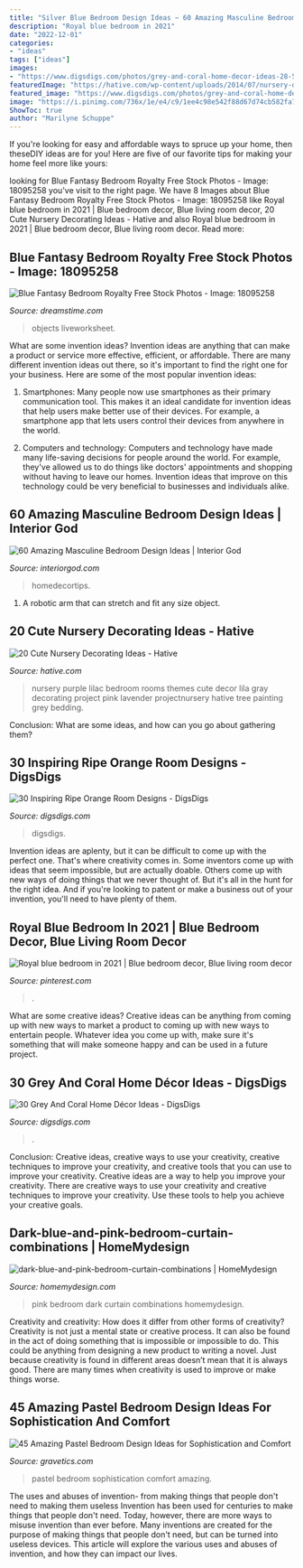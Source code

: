 ```yaml
---
title: "Silver Blue Bedroom Design Ideas ~ 60 Amazing Masculine Bedroom Design Ideas"
description: "Royal blue bedroom in 2021"
date: "2022-12-01"
categories:
- "ideas"
tags: ["ideas"]
images:
- "https://www.digsdigs.com/photos/grey-and-coral-home-decor-ideas-28-554x681.jpg"
featuredImage: "https://hative.com/wp-content/uploads/2014/07/nursery-decorating-ideas/18-purple-baby-girl-nursery.jpg"
featured_image: "https://www.digsdigs.com/photos/grey-and-coral-home-decor-ideas-28-554x681.jpg"
image: "https://i.pinimg.com/736x/1e/e4/c9/1ee4c98e542f88d67d74cb582fa78e8b.jpg"
ShowToc: true
author: "Marilyne Schuppe"
---
```



If you're looking for easy and affordable ways to spruce up your home, then theseDIY ideas are for you! Here are five of our favorite tips for making your home feel more like yours: 

	

		
looking for Blue Fantasy Bedroom Royalty Free Stock Photos - Image: 18095258 you've visit to the right page. We have 8 Images about Blue Fantasy Bedroom Royalty Free Stock Photos - Image: 18095258 like Royal blue bedroom in 2021 | Blue bedroom decor, Blue living room decor, 20 Cute Nursery Decorating Ideas - Hative and also Royal blue bedroom in 2021 | Blue bedroom decor, Blue living room decor. Read more:
		
    
## Blue Fantasy Bedroom Royalty Free Stock Photos - Image: 18095258

<img loading=lazy src="https://thumbs.dreamstime.com/x/blue-fantasy-bedroom-18095258.jpg" onerror="this.onerror=null;this.src='https://tse4.mm.bing.net/th?id=OIP.WiyGKA_uaEAYFYfxJPF1ZAAAAA&amp;pid=15.1';" alt="Blue Fantasy Bedroom Royalty Free Stock Photos - Image: 18095258">

_Source: dreamstime.com_

>objects liveworksheet. 

	

What are some invention ideas?
Invention ideas are anything that can make a product or service more effective, efficient, or affordable. There are many different invention ideas out there, so it's important to find the right one for your business. Here are some of the most popular invention ideas:
1. Smartphones: Many people now use smartphones as their primary communication tool. This makes it an ideal candidate for invention ideas that help users make better use of their devices. For example, a smartphone app that lets users control their devices from anywhere in the world.

2. Computers and technology: Computers and technology have made many life-saving decisions for people around the world. For example, they've allowed us to do things like doctors' appointments and shopping without having to leave our homes. Invention ideas that improve on this technology could be very beneficial to businesses and individuals alike.


    
## 60 Amazing Masculine Bedroom Design Ideas | Interior God

<img loading=lazy src="https://www.interiorgod.com/wp-content/uploads/2016/05/Masculine-Bedroom-Designs.jpg" onerror="this.onerror=null;this.src='https://tse4.mm.bing.net/th?id=OIP.KA5PvMgyH-OwVxyHVTd2PwHaKO&amp;pid=15.1';" alt="60 Amazing Masculine Bedroom Design Ideas | Interior God">

_Source: interiorgod.com_

>homedecortips. 

	

1. A robotic arm that can stretch and fit any size object.

    
## 20 Cute Nursery Decorating Ideas - Hative

<img loading=lazy src="https://hative.com/wp-content/uploads/2014/07/nursery-decorating-ideas/18-purple-baby-girl-nursery.jpg" onerror="this.onerror=null;this.src='https://tse1.mm.bing.net/th?id=OIP.7wVQd9AMfRaPOUdGfIofqAHaJ4&amp;pid=15.1';" alt="20 Cute Nursery Decorating Ideas - Hative">

_Source: hative.com_

>nursery purple lilac bedroom rooms themes cute decor lila gray decorating project pink lavender projectnursery hative tree painting grey bedding. 

	

Conclusion: What are some ideas, and how can you go about gathering them?
 

    
## 30 Inspiring Ripe Orange Room Designs - DigsDigs

<img loading=lazy src="https://www.digsdigs.com/photos/bright-and-inspiring-orange-room-designs-21.jpg" onerror="this.onerror=null;this.src='https://tse2.mm.bing.net/th?id=OIP.NxPB9tH8PIW3qdUrBaFmDgHaJ4&amp;pid=15.1';" alt="30 Inspiring Ripe Orange Room Designs - DigsDigs">

_Source: digsdigs.com_

>digsdigs. 

	

Invention ideas are aplenty, but it can be difficult to come up with the perfect one. That's where creativity comes in. Some inventors come up with ideas that seem impossible, but are actually doable. Others come up with new ways of doing things that we never thought of. But it's all in the hunt for the right idea. And if you're looking to patent or make a business out of your invention, you'll need to have plenty of them.

    
## Royal Blue Bedroom In 2021 | Blue Bedroom Decor, Blue Living Room Decor

<img loading=lazy src="https://i.pinimg.com/736x/1e/e4/c9/1ee4c98e542f88d67d74cb582fa78e8b.jpg" onerror="this.onerror=null;this.src='https://tse1.mm.bing.net/th?id=OIP.hBSuNlmSZD3pDtWD3oLTxAHaJ3&amp;pid=15.1';" alt="Royal blue bedroom in 2021 | Blue bedroom decor, Blue living room decor">

_Source: pinterest.com_

>. 

	

What are some creative ideas?
Creative ideas can be anything from coming up with new ways to market a product to coming up with new ways to entertain people. Whatever idea you come up with, make sure it's something that will make someone happy and can be used in a future project.

    
## 30 Grey And Coral Home Décor Ideas - DigsDigs

<img loading=lazy src="https://www.digsdigs.com/photos/grey-and-coral-home-decor-ideas-28-554x681.jpg" onerror="this.onerror=null;this.src='https://tse1.mm.bing.net/th?id=OIP.K5KcgHF5U9md7EQE4Dk2XgHaJG&amp;pid=15.1';" alt="30 Grey And Coral Home Décor Ideas - DigsDigs">

_Source: digsdigs.com_

>. 

	

Conclusion: Creative ideas, creative ways to use your creativity, creative techniques to improve your creativity, and creative tools that you can use to improve your creativity.
Creative ideas are a way to help you improve your creativity. There are creative ways to use your creativity and creative techniques to improve your creativity. Use these tools to help you achieve your creative goals.

    
## Dark-blue-and-pink-bedroom-curtain-combinations | HomeMydesign

<img loading=lazy src="https://homemydesign.com/wp-content/uploads/2020/05/dark-blue-and-pink-bedroom-curtain-combinations.jpg" onerror="this.onerror=null;this.src='https://tse4.mm.bing.net/th?id=OIP.RZWUHXQSmdGYf_ICjSu3hQHaJ4&amp;pid=15.1';" alt="dark-blue-and-pink-bedroom-curtain-combinations | HomeMydesign">

_Source: homemydesign.com_

>pink bedroom dark curtain combinations homemydesign. 

	

Creativity and creativity: How does it differ from other forms of creativity?
Creativity is not just a mental state or creative process. It can also be found in the act of doing something that is impossible or impossible to do. This could be anything from designing a new product to writing a novel. Just because creativity is found in different areas doesn’t mean that it is always good. There are many times when creativity is used to improve or make things worse.

    
## 45 Amazing Pastel Bedroom Design Ideas For Sophistication And Comfort

<img loading=lazy src="http://www.gravetics.com/wp-content/uploads/2017/09/Pastel-Blue-Bedroom-Design.jpg" onerror="this.onerror=null;this.src='https://tse4.mm.bing.net/th?id=OIP.Hb2DtPc-cKUJJcT27DlZggHaLH&amp;pid=15.1';" alt="45 Amazing Pastel Bedroom Design Ideas for Sophistication and Comfort">

_Source: gravetics.com_

>pastel bedroom sophistication comfort amazing. 

	

The uses and abuses of invention- from making things that people don't need to making them useless
Invention has been used for centuries to make things that people don't need. Today, however, there are more ways to misuse invention than ever before. Many inventions are created for the purpose of making things that people don't need, but can be turned into useless devices. This article will explore the various uses and abuses of invention, and how they can impact our lives.

